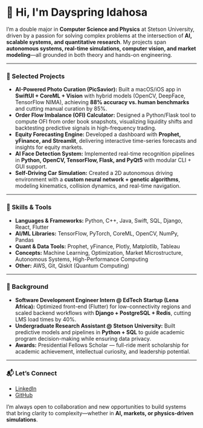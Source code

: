 # 👋 Hi, I'm Dayspring Idahosa  

I’m a double major in **Computer Science and Physics** at Stetson University, driven by a passion for solving complex problems at the intersection of **AI, scalable systems, and quantitative research**. My projects span **autonomous systems, real-time simulations, computer vision, and market modeling**—all grounded in both theory and hands-on engineering.  

---

### 🚀 Selected Projects
- **AI-Powered Photo Curation (PicSavior):** Built a macOS/iOS app in **SwiftUI + CoreML + Vision** with hybrid models (OpenCV, DeepFace, TensorFlow NIMA), achieving **88% accuracy vs. human benchmarks** and cutting manual curation by 85%.  
- **Order Flow Imbalance (OFI) Calculator:** Designed a Python/Flask tool to compute OFI from order book snapshots, visualizing liquidity shifts and backtesting predictive signals in high-frequency trading.  
- **Equity Forecasting Engine:** Developed a dashboard with **Prophet, yFinance, and Streamlit**, delivering interactive time-series forecasts and insights for equity markets.  
- **AI Face Detection System:** Implemented real-time recognition pipelines in **Python, OpenCV, TensorFlow, Flask, and PyQt5** with modular CLI + GUI support.  
- **Self-Driving Car Simulation:** Created a 2D autonomous driving environment with a **custom neural network + genetic algorithms**, modeling kinematics, collision dynamics, and real-time navigation.  

---

### 🧩 Skills & Tools
- **Languages & Frameworks:** Python, C++, Java, Swift, SQL, Django, React, Flutter  
- **AI/ML Libraries:** TensorFlow, PyTorch, CoreML, OpenCV, NumPy, Pandas  
- **Quant & Data Tools:** Prophet, yFinance, Plotly, Matplotlib, Tableau  
- **Concepts:** Machine Learning, Optimization, Market Microstructure, Autonomous Systems, High-Performance Computing  
- **Other:** AWS, Git, Qiskit (Quantum Computing)  

---

### 🌟 Background
- **Software Development Engineer Intern @ EdTech Startup (Lena Africa):** Optimized front-end (Flutter) for low-connectivity regions and scaled backend workflows with **Django + PostgreSQL + Redis**, cutting LMS load times by 40%.  
- **Undergraduate Research Assistant @ Stetson University:** Built predictive models and pipelines in **Python + SQL** to guide academic program decision-making while ensuring data privacy.  
- **Awards:** Presidential Fellows Scholar — full-ride merit scholarship for academic achievement, intellectual curiosity, and leadership potential.  

---

### 📬 Let’s Connect
- [LinkedIn](https://www.linkedin.com/in/dayspring-idahosa-b56833278/)  
- [GitHub](https://github.com/dayspring422)  

I’m always open to collaboration and new opportunities to build systems that bring clarity to complexity—whether in **AI, markets, or physics-driven simulations**.
